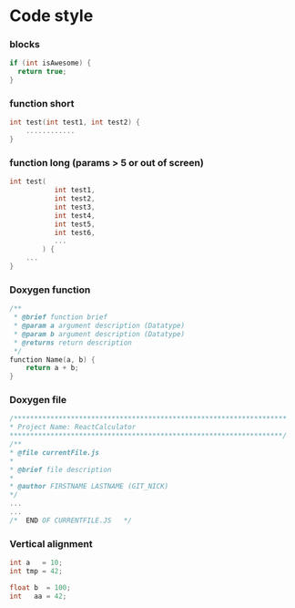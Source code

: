 # Code style

### blocks
```c
if (int isAwesome) {
  return true;
}
```

### function short
```c
int test(int test1, int test2) {
    ............
}
```

### function long (params > 5 or out of screen)
```c
int test(
           int test1,
           int test2,
           int test3,
           int test4,
           int test5,
           int test6,
           ...
        ) {
    ...
}
```

### Doxygen function
```c
/**
 * @brief function brief
 * @param a argument description (Datatype)  
 * @param b argument description (Datatype) 
 * @returns return description
 */
function Name(a, b) {
    return a + b;
}
```

### Doxygen file
```c
/*******************************************************************
* Project Name: ReactCalculator
*******************************************************************/
/**
* @file currentFile.js
*
* @brief file description
*
* @author FIRSTNAME LASTNAME (GIT_NICK)
*/
...
...
/*  END OF CURRENTFILE.JS   */

```

### Vertical alignment
```c
int a   = 10;
int tmp = 42;
```
```c
float b  = 100;
int   aa = 42;
```
